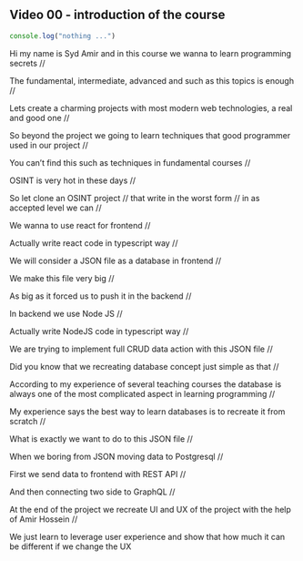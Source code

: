 ## Video 00 - introduction of the course

```javascript
console.log("nothing ...")
```
Hi my name is Syd Amir and in this course we wanna to learn programming secrets //

The fundamental, intermediate, advanced and such as this topics is enough //

Lets create a charming projects with most modern web technologies, a real and good one //

So beyond the project we going to learn techniques that good programmer used in our project //

You can’t find this such as techniques in fundamental courses //


OSINT is very hot in these days //

So let clone an OSINT project // that write in the worst form // in as accepted level we can //

We wanna to use react for frontend //

Actually write react code in typescript way //

We will consider a JSON file as a database in frontend //

We make this file very big //

As big as it forced us to push it in the backend //

In backend we use Node JS //

Actually write NodeJS code in typescript way //

We are trying to implement full CRUD data action with this JSON file //

Did you know that we recreating database concept just simple as that //

According to my experience of several teaching courses the database is always one of the most complicated aspect in learning programming //

My experience says the best way to learn databases is to recreate it from scratch //

What is exactly we want to do to this JSON file //

When we boring from JSON moving data to Postgresql  //

First we send data to frontend with REST API //

And then connecting two side to GraphQL //

At the end of the project we recreate UI and UX of the project with the help of Amir Hossein //

We just learn to leverage user experience and show that how much it can be different if we change the UX
